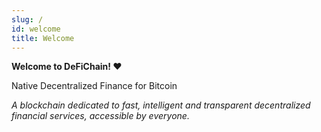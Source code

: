 ```yaml
---
slug: /
id: welcome
title: Welcome
---
```


**Welcome to DeFiChain! ❤**

Native Decentralized Finance for Bitcoin

*A blockchain dedicated to fast, intelligent and transparent decentralized financial services, accessible by everyone.*
